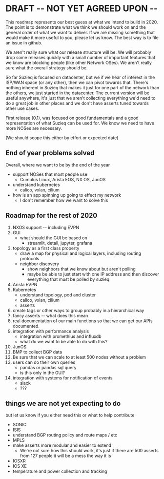 # DRAFT -- NOT YET AGREED UPON --
This roadmap represents our best guess at what we intend to build in 2020. 
The point is to demonstrate what we think we should work on and the general
order of what we want to deliver.  If we are missing something that would make
it more useful to you, please let us know. The best way is to
file an issue in github.


We aren't really sure what our release structure will be. We will 
probably drop some releases quickly with a small number of important
features that we know are blocking people (like other Network OSes).
We aren't really sure what the overall strategy should be.

So far Suzieq is focused on datacenter, but we if we hear of 
interest in the ISP/WAN space (or any other), then we can pivot
towards that. There's nothing inherent in Suzieq that makes it just 
for one part of the network than the others, we just started in the 
datacenter. The current version will be useful anywhere, it's just 
that we aren't collecting everything we'd need to do a great job
in other places and we don't have asserts tuned towards other use cases.

First release (0.1), was focused on good fundamentals and a good 
representation of what Suzieq can be used for. We know we need
to have more NOSes are necessary. 

(We should scope this either by effort or expected date)

## End of year problems solved
Overall, where we want to be by the end of the year
* support NOSes that most people use
    * Cumulus Linux, Arista EOS, NX OS, JunOS
* understand kubernetes
    * calico, vxlan, cilium
* how is an app spinning up going to effect my network
    * I don't remember how we want to solve this


## Roadmap for the rest of 2020
1. NXOS support -- including EVPN
1. GUI
    * what should the GUI be based on
        * streamlit, detail, jupyter, grafana
1. topology as a first class property
    * draw a map for physical and logical layers, including routing protocols
    * neighbor discovery
        * show neighbors that we know about but aren't polling
        * maybe be able to just start with one IP address and then discover 
           everything that must be polled by suzieq
1. Arista EVPN
1. Kubernetes
    * understand topology, pod and cluster
    * calico, vxlan, cilium
    * asserts
1. create tags or other ways to group probably in a hierarchical way
1. fancy asserts -- what does this mean
1. real documentation of our main functions so that we can get 
our APIs documented.
1. integration with performance analysis
    * integration with promethius and influxdb
    * what do we want to be able to do with this?
1. JunOS
1. BMP to collect BGP data
1. Be sure that we can scale to at least 500 nodes without a problem
1. users can do their own queries
    * pandas or pandas sql query
    * is this only in the GUI?
1. integration with systems for notification of events
   * slack
   * ???



## things we are not yet expecting to do
but let us know if you either need this or what to help contribute
* SONIC
* ISIS
* understand BGP routing policy and route maps / etc
* MPLS
* make asserts more modular and easier to extend
    * We're not sure how this should work, it's just if there are 500
    asserts from 127 people it will be a mess the way it is
* IOSXR
* IOS XE
* temperature and power collection and tracking

